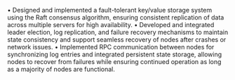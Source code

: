 • Designed and implemented a fault-tolerant key/value storage system using the Raft consensus algorithm, ensuring
consistent replication of data across multiple servers for high availability.
• Developed and integrated leader election, log replication, and failure recovery mechanisms to maintain state consistency
and support seamless recovery of nodes after crashes or network issues.
• Implemented RPC communication between nodes for synchronizing log entries and integrated persistent state storage,
allowing nodes to recover from failures while ensuring continued operation as long as a majority of nodes are functional.
